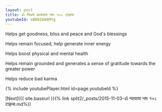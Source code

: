 ```yaml
---
layout: post
title: ॐ निधये अव्ययाय नमः १०८ टाइम्स
youtubeId: eB00IA06MYg
---
```

 
 
Helps get goodness, bliss and peace and God's blessings
 
Helps remain focused, help generate inner energy 
 
Helps boost physical and mental health 
 
Helps remain grounded and generates a sense of gratitude towards the greater power 
 
Helps reduce bad karma
 
 
 
 


{% include youtubePlayer.html id=page.youtubeId %}
 
[Next]({{ site.baseurl }}{% link  split2/_posts/2015-11-03-ॐ न्यायाया नमः १०८ टाइम्स.md%})
 
